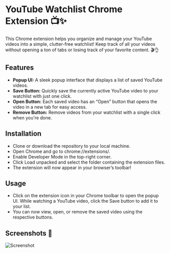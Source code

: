 YouTube Watchlist Chrome Extension 📺✨
=================================
This Chrome extension helps you organize and manage your YouTube videos into a simple, clutter-free watchlist! Keep track of all your videos without opening a ton of tabs or losing track of your favorite content. 🎬👌

Features
---------
- **Popup UI:** A sleek popup interface that displays a list of saved YouTube videos.
- **Save Button:** Quickly save the currently active YouTube video to your watchlist with just one click.
- **Open Button:** Each saved video has an “Open” button that opens the video in a new tab for easy access.
- **Remove Button:** Remove videos from your watchlist with a single click when you're done.

Installation
---------
- Clone or download the repository to your local machine.
- Open Chrome and go to chrome://extensions/.
- Enable Developer Mode in the top-right corner.
- Click Load unpacked and select the folder containing the extension files.
- The extension will now appear in your browser’s toolbar!

Usage
-------
- Click on the extension icon in your Chrome toolbar to open the popup UI.
While watching a YouTube video, click the Save button to add it to your list.
- You can now view, open, or remove the saved video using the respective buttons.

Screenshots 📸
----
![Screenshot](https://ibb.co/KZJZdmW)